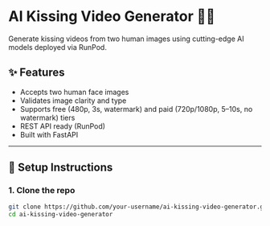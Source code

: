 # AI Kissing Video Generator 🎥💋

Generate kissing videos from two human images using cutting-edge AI models deployed via RunPod.

## ✨ Features

- Accepts two human face images
- Validates image clarity and type
- Supports free (480p, 3s, watermark) and paid (720p/1080p, 5–10s, no watermark) tiers
- REST API ready (RunPod)
- Built with FastAPI

---

## 🚀 Setup Instructions

### 1. Clone the repo

```bash
git clone https://github.com/your-username/ai-kissing-video-generator.git
cd ai-kissing-video-generator
